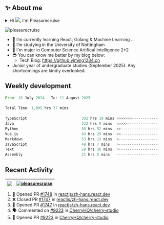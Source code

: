 <!--<p align="center">
<img src="https://capsule-render.vercel.app/api?type=waving&color=timeGradient&height=300&&section=header&text=HI%20THERE!&fontSize=90&fontAlign=50&fontAlignY=30&desc=I%20am%20Pleasurecruise!&descAlign=50&descSize=30&descAlignY=60&animation=twinkling" />
</p>

<p align="center">
<img src="https://readme-typing-svg.demolab.com?font=Orbitron&size=25&pause=1000&center=true&vCenter=true&random=false&width=600&lines=Welcome+to+my+GitHub+profile+page!;I+am+super+obsessed+with+programming!" />
</p>-->

## ✨ About me

<details>
<summary>Hi <img src="https://media.giphy.com/media/hvRJCLFzcasrR4ia7z/giphy.gif" width="5%">, I'm Pleasurecruise</summary>

![](./profile-3d-contrib/profile-night-rainbow.svg)

</details>

<p align="left"> <img src="https://komarev.com/ghpvc/?username=pleasurecruise&label=Profile%20views&color=0e75b6&style=flat" alt="pleasurecruise" /> </p>

- 🌱 I’m currently learning React, Golang & Machine Learning ...
- 👯 I’m studying in the University of Nottingham
- 🔭 I'm major in Computer Science Artifical Intelligence 2+2
- 😎 You can know me better by my blog below:
  - Tech Blog: https://github.yiming1234.cn
- Junior year of undergraduate studies (September 2025). Any shortcomings are kindly overlooked.

## Weekly development
<!--START_SECTION:waka-->

```rust
From: 18 July 2024 - To: 11 August 2025

Total Time: 1,095 hrs 37 mins

TypeScript                         302 hrs 19 mins >>>>>>>------------------   27.51 %
Java                               232 hrs 9 mins  >>>>>--------------------   21.13 %
Python                             88 hrs 52 mins  >>-----------------------   08.09 %
Vue.js                             84 hrs 29 mins  >>-----------------------   07.69 %
Markdown                           53 hrs 13 mins  >------------------------   04.84 %
JavaScript                         49 hrs 7 mins   >------------------------   04.47 %
Text                               29 hrs 30 mins  >------------------------   02.68 %
Assembly                           21 hrs 5 mins   -------------------------   01.92 %
```

<!--END_SECTION:waka-->

## Recent Activity

| <a href="https://blog.yiming1234.cn"><img align="center" src="https://github-readme-stats.vercel.app/api?username=Pleasurecruise&show_icons=true&theme=tokyonight" /></a> | <a href="https://blog.yiming1234.cn"><img align="center" src="https://github-readme-stats.vercel.app/api/top-langs/?username=pleasurecruise&layout=donut&theme=tokyonight" alt="pleasurecruise" /></a> |
| ------------- | ------------- |

<!--START_SECTION:activity-->
1. 💪 Opened PR [#1748](https://github.com/reactjs/zh-hans.react.dev/pull/1748) in [reactjs/zh-hans.react.dev](https://github.com/reactjs/zh-hans.react.dev)
2. ❌ Closed PR [#1747](https://github.com/reactjs/zh-hans.react.dev/pull/1747) in [reactjs/zh-hans.react.dev](https://github.com/reactjs/zh-hans.react.dev)
3. 💪 Opened PR [#1747](https://github.com/reactjs/zh-hans.react.dev/pull/1747) in [reactjs/zh-hans.react.dev](https://github.com/reactjs/zh-hans.react.dev)
4. 🗣 Commented on [#9223](https://github.com/CherryHQ/cherry-studio/pull/9223#issuecomment-3193496104) in [CherryHQ/cherry-studio](https://github.com/CherryHQ/cherry-studio)
5. 💪 Opened PR [#9223](https://github.com/CherryHQ/cherry-studio/pull/9223) in [CherryHQ/cherry-studio](https://github.com/CherryHQ/cherry-studio)
<!--END_SECTION:activity-->

